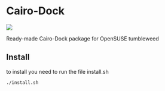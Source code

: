 # Cairo-Dock
<img src="https://sun9-2.userapi.com/G30labtDNkfTxjjqJvvS3R9CfoXlb-2xqEXZJw/HOcJq6t_WAI.jpg">

Ready-made Cairo-Dock package for OpenSUSE tumbleweed

## Install
to install you need to run the file install.sh
```
./install.sh
```
